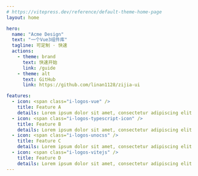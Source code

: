 ```yaml
---
# https://vitepress.dev/reference/default-theme-home-page
layout: home

hero:
  name: "Acme Design"
  text: "一个Vue3组件库"
  tagline: 可定制 · 快速
  actions:
    - theme: brand
      text: 快速开始
      link: /guide
    - theme: alt
      text: GitHub
      link: https://github.com/linan1128/zijia-ui

features:
  - icon: <span class="i-logos-vue" />
    title: Feature A
    details: Lorem ipsum dolor sit amet, consectetur adipiscing elit
  - icon: <span class="i-logos-typescript-icon" />
    title: Feature B
    details: Lorem ipsum dolor sit amet, consectetur adipiscing elit
  - icon: <span class="i-logos-unocss" />
    title: Feature C
    details: Lorem ipsum dolor sit amet, consectetur adipiscing elit
  - icon: <span class="i-logos-vitejs" />
    title: Feature D
    details: Lorem ipsum dolor sit amet, consectetur adipiscing elit
---
```

